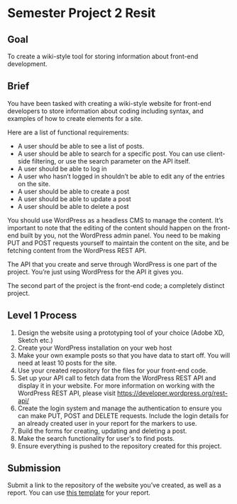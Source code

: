 # Semester Project 2 Resit 

## Goal 

To create a wiki-style tool for storing information about front-end development. 

## Brief 

You have been tasked with creating a wiki-style website for front-end developers to store information about coding including syntax, and examples of how to create elements for a site. 

Here are a list of functional requirements: 
- A user should be able to see a list of posts. 
- A user should be able to search for a specific post. You can use client-side filtering, or use the search parameter on the API itself.  
- A user should be able to log in 
- A user who hasn’t logged in shouldn’t be able to edit any of the entries on the site. 
- A user should be able to create a post 
- A user should be able to update a post 
- A user should be able to delete a post 

You should use WordPress as a headless CMS to manage the content. It’s important to note that the editing of the content should happen on the front-end built by you, not the WordPress admin panel. You need to be making PUT and POST requests yourself to maintain the content on the site, and be fetching content from the WordPress REST API. 

The API that you create and serve through WordPress is one part of the project. You’re just using WordPress for the API it gives you. 

The second part of the project is the front-end code; a completely distinct project. 

## Level 1 Process 
1. Design the website using a prototyping tool of your choice (Adobe XD, Sketch etc.) 
2. Create your WordPress installation on your web host 
3. Make your own example posts so that you have data to start off. You will need at least 10 posts for the site. 
4. Use your created repository for the files for your front-end code.
5. Set up your API call to fetch data from the WordPress REST API and display it in your website. For more information on working with the WordPress REST API, please visit https://developer.wordpress.org/rest-api/  
6. Create the login system and manage the authentication to ensure you can make PUT, POST and DELETE requests. Include the login details for an already created user in your report for the markers to use. 
7. Build the forms for creating, updating and deleting a post. 
8. Make the search functionality for user's to find posts.
9. Ensure everything is pushed to the repository created for this project.

## Submission 

Submit a link to the repository of the website you’ve created, as well as a report. You can use [this template](https://interactive-content.now.sh/resources/semester-project-2-report-template.docx) for your report. 
